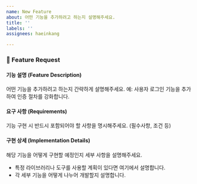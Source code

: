 ```yaml
---
name: New Feature
about: 어떤 기능을 추가하려고 하는지 설명해주세요.
title: ''
labels: ''
assignees: haeinkang

---
```


### 🚀 Feature Request

#### 기능 설명 (Feature Description)
어떤 기능을 추가하려고 하는지 간략하게 설명해주세요.
예: 사용자 로그인 기능을 추가하여 인증 절차를 강화합니다.

#### 요구 사항 (Requirements)
기능 구현 시 반드시 포함되어야 할 사항을 명시해주세요. (필수사항, 조건 등)

#### 구현 상세 (Implementation Details)
해당 기능을 어떻게 구현할 예정인지 세부 사항을 설명해주세요.
- 특정 라이브러리나 도구를 사용할 계획이 있다면 여기에서 설명합니다.
- 각 세부 기능을 어떻게 나누어 개발할지 설명합니다.

